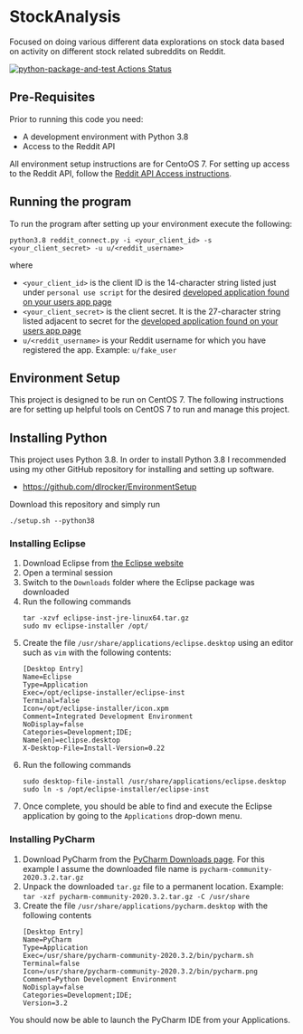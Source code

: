 # StockAnalysis
Focused on doing various different data explorations on stock data based on activity on different stock related subreddits on Reddit.

[![python-package-and-test Actions Status](https://github.com/dlrocker/StockAnalysis/workflows/python-package-and-test/badge.svg?branch=main)](https://github.com/dlrocker/StockAnalysis/actions)

## Pre-Requisites
Prior to running this code you need:
- A development environment with Python 3.8
- Access to the Reddit API

All environment setup instructions are for CentoOS 7. For setting up access to the Reddit API,
follow the [Reddit API Access instructions](https://www.reddit.com/wiki/api).

## Running the program
To run the program after setting up your environment execute the following:
```
python3.8 reddit_connect.py -i <your_client_id> -s <your_client_secret> -u u/<reddit_username>
```
where
- `<your_client_id>` is the client ID is the 14-character string listed just 
	under `personal use script` for the desired [developed application found on your 
	users app page](https://www.reddit.com/prefs/apps/)
- `<your_client_secret>` is the client secret. It is the 27-character string listed
	adjacent to secret for the [developed application found on your 
	users app page](https://www.reddit.com/prefs/apps/)
- `u/<reddit_username>` is your Reddit username for which you have registered the app. Example: `u/fake_user`


## Environment Setup
This project is designed to be run on CentOS 7. The following instructions are for setting up helpful tools on CentOS 7 to run and manage this project.

## Installing Python
This project uses Python 3.8. In order to install Python 3.8 I recommended using my other GitHub repository for
installing and setting up software. 
- https://github.com/dlrocker/EnvironmentSetup

Download this repository and simply run
```
./setup.sh --python38
```

### Installing Eclipse
1. Download Eclipse from [the Eclipse website](https://www.eclipse.org/downloads/download.php?file=/oomph/epp/2020-12/R/eclipse-inst-jre-linux64.tar.gz)
2. Open a terminal session
3. Switch to the `Downloads` folder where the Eclipse package was downloaded
4. Run the following commands
	```
	tar -xzvf eclipse-inst-jre-linux64.tar.gz
	sudo mv eclipse-installer /opt/
	```
5. Create the file `/usr/share/applications/eclipse.desktop` using an editor such as `vim` with the following contents:
	```
	[Desktop Entry]
	Name=Eclipse
	Type=Application
	Exec=/opt/eclipse-installer/eclipse-inst
	Terminal=false
	Icon=/opt/eclipse-installer/icon.xpm
	Comment=Integrated Development Environment
	NoDisplay=false
	Categories=Development;IDE;
	Name[en]=eclipse.desktop
	X-Desktop-File=Install-Version=0.22
	```
6. Run the following commands
	```
	sudo desktop-file-install /usr/share/applications/eclipse.desktop
	sudo ln -s /opt/eclipse-installer/eclipse-inst
	```
7. Once complete, you should be able to find and execute the Eclipse application by going to the `Applications` drop-down menu.

### Installing PyCharm
1. Download PyCharm from the [PyCharm Downloads page](https://www.jetbrains.com/pycharm/download/#section=linux). For this example
	I assume the downloaded file name is `pycharm-community-2020.3.2.tar.gz`
2. Unpack the downloaded `tar.gz` file to a permanent location. Example: `tar -xzf pycharm-community-2020.3.2.tar.gz -C /usr/share`
3. Create the file `/usr/share/applications/pycharm.desktop` with the following contents
	```
	[Desktop Entry]
	Name=PyCharm
	Type=Application
	Exec=/usr/share/pycharm-community-2020.3.2/bin/pycharm.sh
	Terminal=false
	Icon=/usr/share/pycharm-community-2020.3.2/bin/pycharm.png
	Comment=Python Development Environment
	NoDisplay=false
	Categories=Development;IDE;
	Version=3.2
	```

You should now be able to launch the PyCharm IDE from your Applications.
